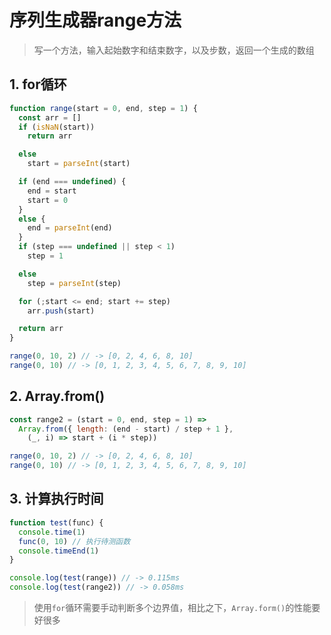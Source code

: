 # 序列生成器range方法

> 写一个方法，输入起始数字和结束数字，以及步数，返回一个生成的数组

## 1. for循环

```js
function range(start = 0, end, step = 1) {
  const arr = []
  if (isNaN(start))
    return arr

  else
    start = parseInt(start)

  if (end === undefined) {
    end = start
    start = 0
  }
  else {
    end = parseInt(end)
  }
  if (step === undefined || step < 1)
    step = 1

  else
    step = parseInt(step)

  for (;start <= end; start += step)
    arr.push(start)

  return arr
}

range(0, 10, 2) // -> [0, 2, 4, 6, 8, 10]
range(0, 10) // -> [0, 1, 2, 3, 4, 5, 6, 7, 8, 9, 10]
```

## 2. Array.from()

```js
const range2 = (start = 0, end, step = 1) =>
  Array.from({ length: (end - start) / step + 1 },
    (_, i) => start + (i * step))

range(0, 10, 2) // -> [0, 2, 4, 6, 8, 10]
range(0, 10) // -> [0, 1, 2, 3, 4, 5, 6, 7, 8, 9, 10]
```

## 3. 计算执行时间

```js
function test(func) {
  console.time(1)
  func(0, 10) // 执行待测函数
  console.timeEnd(1)
}

console.log(test(range)) // -> 0.115ms
console.log(test(range2)) // -> 0.058ms
```

> 使用`for`循环需要手动判断多个边界值，相比之下，`Array.form()`的性能要好很多

